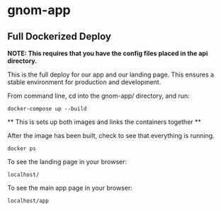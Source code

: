 # gnom-app #

## Full Dockerized Deploy ##

**NOTE: This requires that you have the config files placed in the api directory.**

This is the full deploy for our app and our landing page. This ensures a stable environment for production and development.

From command line, cd into the gnom-app/ directory, and run:

    docker-compose up --build

** This is sets up both images and links the containers together **

After the image has been built, check to see that everything is running.

    docker ps

To see the landing page in your browser:

    localhost/

To see the main app page in your browser:

    localhost/app
